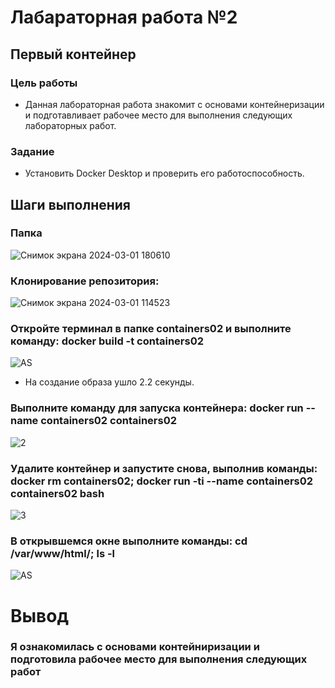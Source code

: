 # Лабараторная работа №2
## Первый контейнер
### Цель работы
* Данная лабораторная работа знакомит с основами контейнеризации и подготавливает рабочее место для выполнения следующих лабораторных работ.
### Задание
* Установить Docker Desktop и проверить его работоспособность.
## Шаги выполнения
### Папка 
![Снимок экрана 2024-03-01 180610](https://github.com/Iulia1511/containers02/assets/159126852/24c8ce75-fe36-4a48-95ba-31634f60d0a7)


### Клонирование репозитория:
![Снимок экрана 2024-03-01 114523](https://github.com/Iulia1511/containers02/assets/159126852/98109eec-cb22-45df-84cd-c4edbc9cac77)

### Откройте терминал в папке containers02 и выполните команду: docker build -t containers02 
![AS](https://github.com/Iulia1511/containers02/assets/159126852/b3886297-7578-402e-8130-a5670bab815a)
* На создание образа ушло 2.2 секунды.
### Выполните команду для запуска контейнера: docker run --name containers02 containers02
 ![2](https://github.com/Iulia1511/containers02/assets/159126852/3c3a21dc-230a-452b-a945-3446f6667b68)
### Удалите контейнер и запустите снова, выполнив команды: docker rm containers02; docker run -ti --name containers02 containers02 bash
![3](https://github.com/Iulia1511/containers02/assets/159126852/2592ef2b-c599-4909-8165-54ea6339dc40)
### В открывшемся окне выполните команды: cd /var/www/html/; ls -l
![AS](https://github.com/Iulia1511/containers02/assets/159126852/82792aed-e45f-4af0-9c6c-681f3ad844b1)
# Вывод 
### Я ознакомилась с основами контейниризации и подготовила рабочее место для выполнения следующих работ



